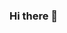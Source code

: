 ### Hi there 👋

<!--
**kimmins00/kimmins00** is a ✨ _special_ ✨ repository because its `README.md` (this file) appears on your GitHub profile.

my name is minsu
i'm 21 years old
my hobby is sports and game
i am good at houseworking
-->
